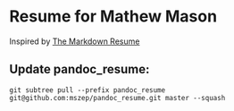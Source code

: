Resume for Mathew Mason
=======================
Inspired by [The Markdown Resume](https://github.com/mszep/pandoc_resume)

Update pandoc_resume:
---------------------
```
git subtree pull --prefix pandoc_resume git@github.com:mszep/pandoc_resume.git master --squash
```